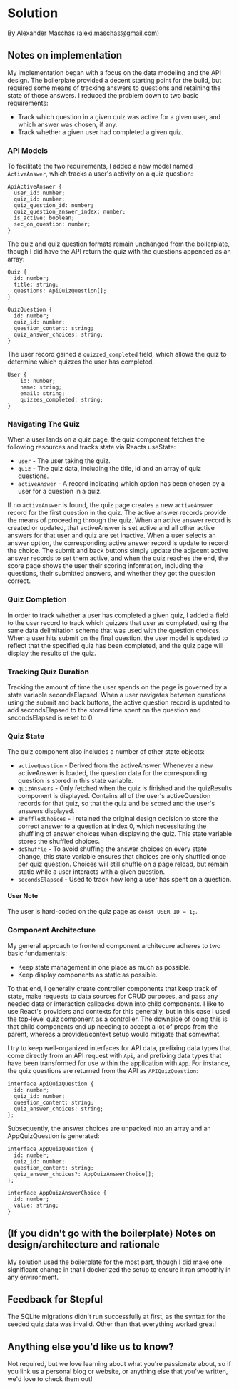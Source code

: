 # Solution

By Alexander Maschas (alexi.maschas@gmail.com)

## Notes on implementation

My implementation began with a focus on the data modeling and the API design. The boilerplate provided a decent starting point for the build, but required some means of tracking answers to questions and retaining the state of those answers. I reduced the problem down to two basic requirements:

* Track which question in a given quiz was active for a given user, and which answer was chosen, if any.
* Track whether a given user had completed a given quiz.

### API Models

To facilitate the two requirements, I added a new model named `ActiveAnswer`, which tracks a user's activity on a quiz question:

```
ApiActiveAnswer {
  user_id: number;
  quiz_id: number;
  quiz_question_id: number;
  quiz_question_answer_index: number;
  is_active: boolean;
  sec_on_question: number;
}
```

The quiz and quiz question formats remain unchanged from the boilerplate, though I did have the API return the quiz with the questions appended as an array:

```
Quiz {
  id: number;
  title: string;
  questions: ApiQuizQuestion[];
}

QuizQuestion {
  id: number;
  quiz_id: number;
  question_content: string;
  quiz_answer_choices: string;
}
```

The user record gained a `quizzed_completed` field, which allows the quiz to determine which quizzes the user has completed.

```
User {
    id: number;
    name: string;
    email: string;
    quizzes_completed: string;
}
```

### Navigating The Quiz

When a user lands on a quiz page, the quiz component fetches the following resources and tracks state via Reacts useState:

* `user` - The user taking the quiz.
* `quiz` - The quiz data, including the title, id and an array of quiz questions.
* `activeAnswer` - A record indicating which option has been chosen by a user for a question in a quiz.

If no `activeAnswer` is found, the quiz page creates a new `activeAnswer` record for the first question in the quiz. The active answer records provide the means of proceeding through the quiz. When an active answer record is created or updated, that activeAnswer is set active and all other active answers for that user and quiz are set inactive. When a user selects an answer option, the corresponding active answer record is update to record the choice. The submit and back buttons simply update the adjacent active answer records to set them active, and when the quiz reaches the end, the score page shows the user their scoring information, including the questions, their submitted answers, and whether they got the question correct.

### Quiz Completion

In order to track whether a user has completed a given quiz, I added a field to the user record to track which quizzes that user as completed, using the same data delimitation scheme that was used with the question choices. When a user hits submit on the final question, the user model is updated to reflect that the specified quiz has been completed, and the quiz page will display the results of the quiz.

### Tracking Quiz Duration

Tracking the amount of time the user spends on the page is governed by a state variable secondsElapsed. When a user navigates between questions using the submit and back buttons, the active question record is updated to add secondsElapsed to the stored time spent on the question and secondsElapsed is reset to 0.

### Quiz State

The quiz component also includes a number of other state objects:

* `activeQuestion` - Derived from the activeAnswer. Whenever a new activeAnswer is loaded, the question data for the corresponding question is stored in this state variable.
* `quizAnswers` - Only fetched when the quiz is finished and the quizResults component is displayed. Contains all of the user's activeQuestion records for that quiz, so that the quiz and be scored and the user's answers displayed.
* `shuffledChoices` - I retained the original design decision to store the correct answer to a question at index 0, which necessitating the shuffling of answer choices when displaying the quiz. This state variable stores the shuffled choices.
* `doShuffle` - To avoid shuffing the answer choices on every state change, this state variable ensures that choices are only shuffled once per quiz question. Choices will still shuffle on a page reload, but remain static while a user interacts with a given question.
* `secondsElapsed` - Used to track how long a user has spent on a question.

#### User Note

The user is hard-coded on the quiz page as `const USER_ID = 1;`.

### Component Architecture

My general approach to frontend component architecure adheres to two basic fundamentals:

* Keep state management in one place as much as possible.
* Keep display components as static as possible.

To that end, I generally create controller components that keep track of state, make requests to data sources for CRUD purposes, and pass any needed data or interaction callbacks down into child components. I like to use React's providers and contexts for this generally, but in this case I used the top-level quiz component as a controller. The downside of doing this is that child components end up needing to accept a lot of props from the parent, whereas a provider/context setup would mitigate that somewhat.

I try to keep well-organized interfaces for API data, prefixing data types that come directly from an API request with `Api`, and prefixing data types that have been transformed for use within the application with `App`. For instance, the quiz questions are returned from the API as `APIQuizQuestion`:

```
interface ApiQuizQuestion {
  id: number;
  quiz_id: number;
  question_content: string;
  quiz_answer_choices: string;
};
```

Subsequently, the answer choices are unpacked into an array and an AppQuizQuestion is generated:

```
interface AppQuizQuestion {
  id: number;
  quiz_id: number;
  question_content: string;
  quiz_answer_choices?: AppQuizAnswerChoice[];
};

interface AppQuizAnswerChoice {
  id: number;
  value: string;
}
```

## (If you didn't go with the boilerplate) Notes on design/architecture and rationale

My solution used the boilerplate for the most part, though I did make one significant change in that I dockerized the setup to ensure it ran smoothly in any environment.

## Feedback for Stepful

The SQLite migrations didn't run successfully at first, as the syntax for the seeded quiz data was invalid. Other than that everything worked great!

## Anything else you'd like us to know?

Not required, but we love learning about what you're passionate about, so if you link us a personal blog or website, or anything else that you've written, we'd love to check them out!
